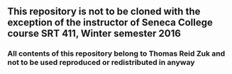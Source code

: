 ## This repository is not to be cloned with the exception of the instructor of Seneca College course SRT 411, Winter semester 2016 

### All contents of this repository belong to Thomas Reid Zuk and not to be used reproduced or redistributed in anyway